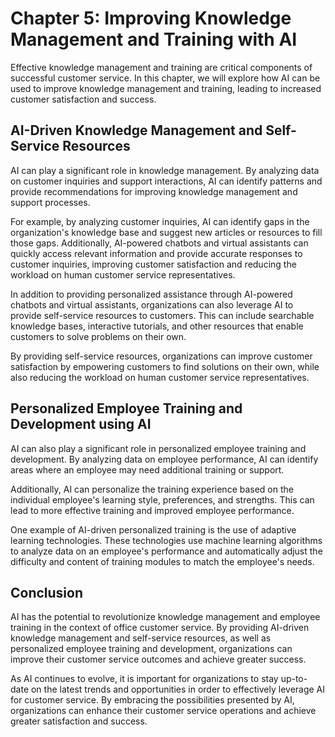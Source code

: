 Chapter 5: Improving Knowledge Management and Training with AI
==============================================================

Effective knowledge management and training are critical components of successful customer service. In this chapter, we will explore how AI can be used to improve knowledge management and training, leading to increased customer satisfaction and success.

AI-Driven Knowledge Management and Self-Service Resources
---------------------------------------------------------

AI can play a significant role in knowledge management. By analyzing data on customer inquiries and support interactions, AI can identify patterns and provide recommendations for improving knowledge management and support processes.

For example, by analyzing customer inquiries, AI can identify gaps in the organization's knowledge base and suggest new articles or resources to fill those gaps. Additionally, AI-powered chatbots and virtual assistants can quickly access relevant information and provide accurate responses to customer inquiries, improving customer satisfaction and reducing the workload on human customer service representatives.

In addition to providing personalized assistance through AI-powered chatbots and virtual assistants, organizations can also leverage AI to provide self-service resources to customers. This can include searchable knowledge bases, interactive tutorials, and other resources that enable customers to solve problems on their own.

By providing self-service resources, organizations can improve customer satisfaction by empowering customers to find solutions on their own, while also reducing the workload on human customer service representatives.

Personalized Employee Training and Development using AI
-------------------------------------------------------

AI can also play a significant role in personalized employee training and development. By analyzing data on employee performance, AI can identify areas where an employee may need additional training or support.

Additionally, AI can personalize the training experience based on the individual employee's learning style, preferences, and strengths. This can lead to more effective training and improved employee performance.

One example of AI-driven personalized training is the use of adaptive learning technologies. These technologies use machine learning algorithms to analyze data on an employee's performance and automatically adjust the difficulty and content of training modules to match the employee's needs.

Conclusion
----------

AI has the potential to revolutionize knowledge management and employee training in the context of office customer service. By providing AI-driven knowledge management and self-service resources, as well as personalized employee training and development, organizations can improve their customer service outcomes and achieve greater success.

As AI continues to evolve, it is important for organizations to stay up-to-date on the latest trends and opportunities in order to effectively leverage AI for customer service. By embracing the possibilities presented by AI, organizations can enhance their customer service operations and achieve greater satisfaction and success.
